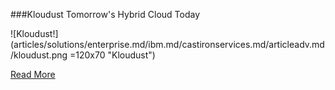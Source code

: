 ###Kloudust
Tomorrow's Hybrid Cloud Today

![Kloudust!] (articles/solutions/enterprise.md/ibm.md/castironservices.md/articleadv.md/kloudust.png =120x70 "Kloudust")

[Read More]({{#makeLink}}./landing.html?product_path=./products/kloudust.md&menu_path=.menus/en{{/makeLink}})